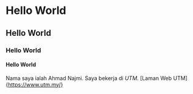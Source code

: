 # Hello World
## Hello World
### Hello World
#### Hello World

Nama saya ialah Ahmad Najmi. Saya bekerja di  *UTM*. [Laman Web UTM]{https://www.utm.my/}

